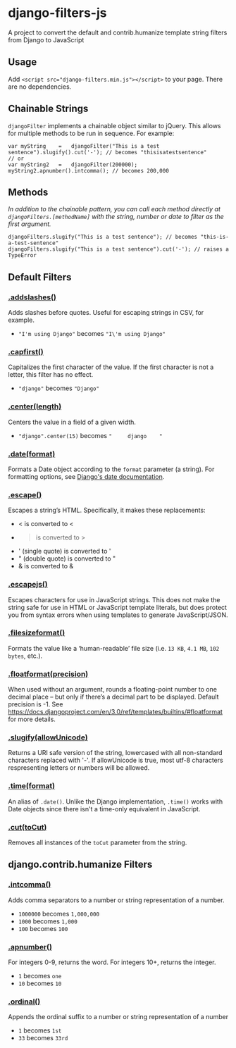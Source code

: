 # django-filters-js

A project to convert the default and contrib.humanize template string filters from Django to JavaScript

## Usage

Add `<script src="django-filters.min.js"></script>` to your page. There are no dependencies.

## Chainable Strings

`djangoFilter` implements a chainable object similar to jQuery. This allows for multiple methods to be run in sequence. For example:

    var myString    =   djangoFilter("This is a test sentence").slugify().cut('-'); // becomes "thisisatestsentence"
    // or
    var myString2   =   djangoFilter(200000);
    myString2.apnumber().intcomma(); // becomes 200,000

## Methods

_In addition to the chainable pattern, you can call each method directly at `djangoFilters.[methodName]` with the string, number or date to filter as the first argument._

    djangoFilters.slugify("This is a test sentence"); // becomes "this-is-a-test-sentence"
    djangoFilters.slugify("This is a test sentence").cut('-'); // raises a TypeError

## Default Filters

<a id="addslashes"></a>

### [.addslashes()](#addslashes)

Adds slashes before quotes. Useful for escaping strings in CSV, for example.

- `"I'm using Django"` becomes `"I\'m using Django"`

<a id="capfirst"></a>

### [.capfirst()](#capfirst)

Capitalizes the first character of the value. If the first character is not a letter, this filter has no effect.

- `"django"` becomes `"Django"`

<a id="center"></a>

### [.center(length)](#center)

Centers the value in a field of a given width.

- `"django".center(15)` becomes `"     django    "`

<a id="date"></a>

### [.date(format)](#date)

Formats a Date object according to the `format` parameter (a string). For formatting options, see [Django's date documentation](https://docs.djangoproject.com/en/latest/ref/templates/builtins/#date).

<a id="escape"></a>

### [.escape()](#escape)

Escapes a string’s HTML. Specifically, it makes these replacements:

- < is converted to &lt;
- > is converted to &gt;
- ' (single quote) is converted to &#x27;
- " (double quote) is converted to &quot;
- & is converted to &amp;

<a id="escapejs"></a>

### [.escapejs()](#escapejs)

Escapes characters for use in JavaScript strings. This does not make the string safe for use in HTML or JavaScript template literals, but does protect you from syntax errors when using templates to generate JavaScript/JSON.

<a id="filesizeformat"></a>

### [.filesizeformat()](#filesizeformat)

Formats the value like a ‘human-readable’ file size (i.e. `13 KB`, `4.1 MB`, `102 bytes`, etc.).

<a id="floatformat"></a>

### [.floatformat(precision)](#floatformat)

When used without an argument, rounds a floating-point number to one decimal place – but only if there’s a decimal part to be displayed. Default precision is -1. See https://docs.djangoproject.com/en/3.0/ref/templates/builtins/#floatformat for more details.

<a id="slugify"></a>

### [.slugify(allowUnicode)](#slugify)

Returns a URI safe version of the string, lowercased with all non-standard characters replaced with '-'. If allowUnicode is true, most utf-8 characters respresenting letters or numbers will be allowed.

<a id="time"></a>

### [.time(format)](#time)

An alias of `.date()`. Unlike the Django implementation, `.time()` works with Date objects since there isn't a time-only equivalent in JavaScript.

<a id="cut"></a>

### [.cut(toCut)](#cut)

Removes all instances of the `toCut` parameter from the string.

## django.contrib.humanize Filters

<a id="intcomma"></a>

### [.intcomma()](#intcomma)

Adds comma separators to a number or string representation of a number.

- `1000000` becomes `1,000,000`
- `1000` becomes `1,000`
- `100` becomes `100`

<a id="apnumber"></a>

### [.apnumber()](#apnumber)

For integers 0-9, returns the word. For integers 10+, returns the integer.

- `1` becomes `one`
- `10` becomes `10`

<a id="ordinal"></a>

### [.ordinal()](#ordinal)

Appends the ordinal suffix to a number or string representation of a number

- `1` becomes `1st`
- `33` becomes `33rd`
